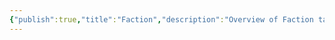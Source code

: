 ```yaml
---
{"publish":true,"title":"Faction","description":"Overview of Faction tag.","created":"2025-02-10T01:13:37.043+01:00","modified":"2024-10-04T00:24:42.068+02:00","cssclasses":"mado-heading"}
---
```


